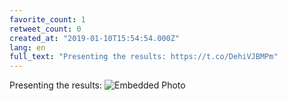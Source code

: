 ```yaml
---
favorite_count: 1
retweet_count: 0
created_at: "2019-01-10T15:54:54.000Z"
lang: en
full_text: "Presenting the results: https://t.co/DehiVJBMPm"
---
```


Presenting the results:
![Embedded Photo](https://twitter-media-coderbyheart.s3.eu-north-1.amazonaws.com/1083391744518115329-Dwj7CYwX4AEjWw3.jpg)
